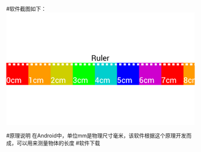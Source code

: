 #软件截图如下：
![image](screenshots/device-2014-10-02-160056.png)

#原理说明
在Android中，单位mm是物理尺寸毫米，该软件根据这个原理开发而成，可以用来测量物体的长度
#软件下载